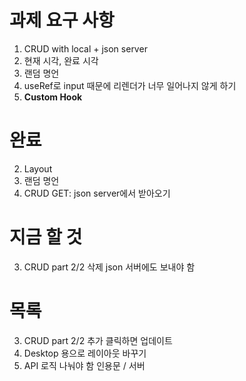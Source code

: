 # 과제 요구 사항
1. CRUD with local + json server
2. 현재 시각, 완료 시각
3. 랜덤 명언
4. useRef로 input 때문에 리렌더가 너무 일어나지 않게 하기
5. **Custom Hook**

# 완료
2. Layout
4. 랜덤 명언
1. CRUD
    GET: json server에서 받아오기

# 지금 할 것
3. CRUD part 2/2
    삭제
    json 서버에도 보내야 함

# 목록
3. CRUD part 2/2
    추가
    클릭하면 업데이트
4. Desktop 용으로 레이아웃 바꾸기
5. API 로직 나눠야 함 인용문 / 서버